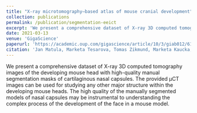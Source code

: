 ```yaml
---
title: "X-ray microtomography–based atlas of mouse cranial development"
collection: publications
permalink: /publication/segmentation-eeict
excerpt: 'We present a comprehensive dataset of X-ray 3D computed tomography images of the developing mouse head with high-quality manual segmentation masks of cartilaginous nasal capsules.'
date: 2021-03-13
venue: 'GigaScience'
paperurl: 'https://academic.oup.com/gigascience/article/10/3/giab012/6156288?login=true'
citation: 'Jan Matula, Marketa Tesarova, Tomas Zikmund, Marketa Kaucka, Igor Adameyko, Jozef Kaiser, X-ray microtomography–based atlas of mouse cranial development, GigaScience, Volume 10, Issue 3, March 2021, giab012, https://doi.org/10.1093/gigascience/giab012'
---
```

We present a comprehensive dataset of X-ray 3D computed tomography images of the developing mouse head with high-quality manual segmentation masks of cartilaginous nasal capsules. The provided μCT images can be used for studying any other major structure within the developing mouse heads. The high quality of the manually segmented models of nasal capsules may be instrumental to understanding the complex process of the development of the face in a mouse model.
